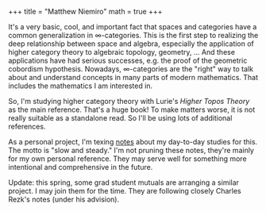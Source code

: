 +++
title = "Matthew Niemiro"
math = true
+++


It's a very basic, cool, and important fact that spaces and categories have a common generalization in ∞-categories. This is the first step to realizing the deep relationship between space and algebra, especially the application of higher category theory to algebraic topology, geometry, ... And these applications have had serious successes, e.g. the proof of the geometric cobordism hypothesis. Nowadays, ∞-categories are the "right" way to talk about and understand concepts in many parts of modern mathematics. That includes the mathematics I am interested in. 

So, I'm studying higher category theory with Lurie's *Higher Topos Theory* as the main reference. That's a huge book! To make matters worse, it is not really suitable as a standalone read. So I'll be using lots of additional references.

As a personal project, I'm texing [notes](/Daily_HTT3.pdf) about my day-to-day studies for this. The motto is "slow and steady." I'm not pruning these notes, they're mainly for my own personal reference. They may serve well for something more intentional and comprehensive in the future.

Update: this spring, some grad student mutuals are arranging a similar project. I may join them for the time. They are following closely Charles Rezk's notes (under his advision). 